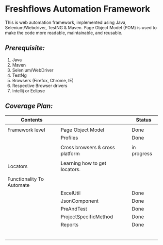 # Freshflows Automation Framework

This is web automation framework, implemented using Java, Selenium/Webdriver, TestNG & Maven.
Page Object Model (POM) is used to  make the code more readable, maintainable, and reusable.

## _Prerequisite:_

1. Java
2. Maven
3. Selenium/WebDriver
4. TestNg
5. Browsers (Firefox, Chrome, IE)
6. Respective Browser drivers
7. Intellij or Eclipse

## _Coverage Plan:_

| Contents         |                                 | Status      |
|---------------------------|---------------------------------|-------------|
|                           |                                 |             |
| Framework level           | Page Object Model               | Done        |
|                           | Profiles                        | Done        |
|                           |                                 |             |
|                           | Cross browsers & cross platform | in progress |
|                           |                                 |             |
| Locators                  | Learning how to get locators.   |             |
|                           |                                 |             |
| Functionality To Automate |                                 |
|                           | ExcelUtil                       | Done        |
|                           | JsonComponent                   | Done        |
|                           | PreAndTest                      | Done        |
|                           | ProjectSpecificMethod           | Done        |
|                           | Reports                         | Done        |
|                           |                                 |
|                           |                                 |
|                           |                                 |
|                           |                                 |
|                           |                                 |             |
|                           |                                 |             |
